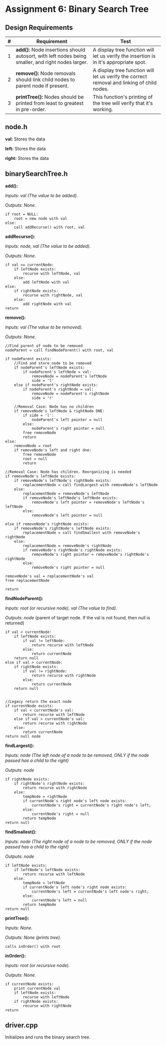 # Assignment 6: Binary Search Tree

## Design Requirements
|#|Requirement|Test|
|-|-----------|----|
|1|**add():** Node insertions should autosort, with left nodes being smaller, and right nodes larger.|A display tree function will let us verify the insertion is in it's appropriate spot.|
|2|**remove():** Node removals should link child nodes to parent node if present.|A display tree function will let us verify the correct removal and linking of child nodes.|
|3|**printTree():** Nodes should be printed from least to greatest in pre-order.|This function's printing of the tree will verify that it's working.|

## node.h
**val:** Stores the data

**left:** Stores the data

**right:** Stores the data

## binarySearchTree.h
**add():**

*Inputs: val (The value to be added).*

*Outputs: None.*

    if root = NULL:
        root = new node with val
    else:
        call addRecurse() with root, val

**addRecurse():**

*Inputs: node, val (The value to be added).*

*Outputs: None.*

    if val <= currentNode:
        if leftNode exists:
            recurse with leftNode, val
        else:
            add leftNode with val
    else:
        if rightNode exists:
            recurse with rightNode, val
        else:
            add rightNode with val
    return

**remove():**

*Inputs: val (The value to be removed).*

*Outputs: None.*

    //Find parent of node to be removed
    nodeParent = call findNodeParent() with root, val

    if nodeParent exists:
        //Find and store node to be removed
        if nodeParent's leftNode exists:
            if nodeParent's leftNode = val:
                removeNode = nodeParent's leftNode
                side = 'l'
        else if nodeParent's rightNode exists:
            if nodeParent's rightNode = val:
                removeNode = nodeParent's rightNode
                side = 'r'

        //Removal Case: Node has no children
        if removeNode's leftNode & rightNode DNE:
            if side = 'l':
                nodeParent's left pointer = null
            else:
                nodeParent's right pointer = null
            free removeNode
            return
    else:
        removeNode = root
        if removeNode's left and right dne:
            free removeNode
            root = null
            return

    //Removal Case: Node has children. Reorganizing is needed
    if removeNode's leftNode exists:
        if removeNode's leftNode's rightNode exists:
            replacementNode = call findLargest with removeNode's leftNode
        else:
            replacementNode = removeNode's leftNode
            if removeNode's leftNode's leftNode exists:
                removeNode's left pointer = removeNode's leftNode's leftNode
            else:
                removeNode's left pointer = null

    else if removeNode's rightNode exists:
        if removeNode's rightNode's leftNode exists:
            replacementNode = call findSmallest with removeNode's rightNode
        else:
            replacementNode = removeNode's rightNode
            if removeNode's rightNode's rightNode exists:
                removeNode's right pointer = removeNode's rightNode's rightNode
            else:
                removeNode's right pointer = null
        
    removeNode's val = replacementNode's val
    free replacementNode
        
    return

**findNodeParent():**

*Inputs: root (or recursive node), val (The value to find).*

*Outputs: node* (parent of target node. If the val is not found, then null is returned)

    if val < currentNode:
        if leftNode exists:
            if val != leftNode:
                return recurse with leftNode
            else:
                return currentNode
        return null
    else if val > currentNode:
        if rightNode exists:
            if val != rightNode:
                return recurse with rightNode
            else:
                return currentNode
        return null
    

    //Legacy return the exact node
    if currentNode exists:
        if val < currentNode's val:
            return recurse with leftNode
        else if val > currentNode's val:
            return recurse with rightNode
        else:
            return currentNode
    return null node

**findLargest():**

*Inputs: node (The left node of a node to be removed, ONLY if the node passed has a child to the right)*

*Outputs: node*

    if rightNode exists:
        if rightNode's rightNode exists:
            return recurse with rightNode
        else:
            tempNode = rightNode
            if currentNode's right node's left node exists:
                currentNode's right = currentNode's right node's left;
            else:
                currentNode's right = null
            return tempNode
    return null

**findSmallest():**

*Inputs: node (The right node of a node to be removed, ONLY if the node passed has a child to the right)*

*Outputs: node*

    if leftNode exists:
        if leftNode's leftNode exists:
            return recurse with leftNode
        else:
            tempNode = leftNode
            if currentNode's left node's right node exists:
                currentNode's left = currentNode's left node's right;
            else:
                currentNode's left = null
            return tempNode
    return null

**printTree():**

*Inputs: None.*

*Outputs: None (prints tree).*

    calls inOrder() with root

**inOrder():**

*Inputs: root (or recursive node).*

*Outputs: None.*

    if currentNode exists:
        print currentNode val
        if leftNode exists:
            recurse with leftNode
        if rightNode exists:
            recurse with rightNode
    return

## driver.cpp
Initializes and runs the binary search tree.